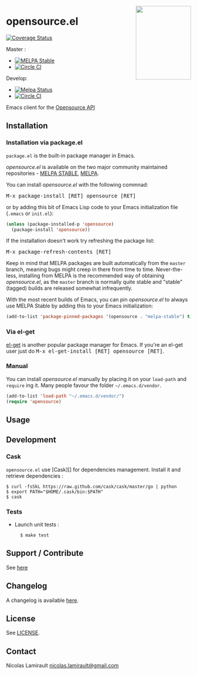 <a href="https://opensource.org/licenses"><img align="right" width="150" height="200" src="https://opensource.org/files/OSIApproved.png"></a>
# opensource.el

[![Coverage Status](https://coveralls.io/repos/nlamirault/opensource.el/badge.png)](https://coveralls.io/r/nlamirault/opensource.el)

Master :
* [![MELPA Stable](https://stable.melpa.org/packages/opensource.svg)](https://stable.melpa.org/#/opensource)
* [![Circle CI](https://circleci.com/gh/nlamirault/opensource.el/tree/master.svg?style=svg)](https://circleci.com/gh/nlamirault/opensource.el/tree/master)

Develop:
* [![Melpa Status](https://melpa.org/packages/opensource-badge.svg)](https://melpa.org/#/opensource)
* [![Circle CI](https://circleci.com/gh/nlamirault/opensource.el/tree/develop.svg?style=svg)](https://circleci.com/gh/nlamirault/opensource.el/tree/develop)

Emacs client for the [Opensource API](https://api.opensource.org/)

## Installation

### Installation via package.el

`package.el` is the built-in package manager in Emacs.

*opensource.el* is available on the two major community maintained repositories -
[MELPA STABLE](https://stable.melpa.org), [MELPA](https://melpa.org).

You can install *opensource.el* with the following commnad:

<kbd>M-x package-install [RET] opensource [RET]</kbd>

or by adding this bit of Emacs Lisp code to your Emacs initialization file
(`.emacs` or `init.el`):

```el
(unless (package-installed-p 'opensource)
  (package-install 'opensource))
```

If the installation doesn't work try refreshing the package list:

<kbd>M-x package-refresh-contents [RET]</kbd>

Keep in mind that MELPA packages are built automatically from
the `master` branch, meaning bugs might creep in there from time to
time. Never-the-less, installing from MELPA is the recommended way of
obtaining *opensource.el*, as the `master` branch is normally quite stable and
"stable" (tagged) builds are released somewhat infrequently.

With the most recent builds of Emacs, you can pin *opensource.el* to always
use MELPA Stable by adding this to your Emacs initialization:

```el
(add-to-list 'package-pinned-packages '(opensource . "melpa-stable") t)
```

### Via el-get

[el-get](https://github.com/dimitri/el-get) is another popular package manager for Emacs. If you're an el-get
user just do <kbd>M-x el-get-install [RET] opensource [RET]</kbd>.

### Manual

You can install *opensource.el* manually by placing it on your `load-path` and
`require` ing it. Many people favour the folder `~/.emacs.d/vendor`.

```el
(add-to-list 'load-path "~/.emacs.d/vendor/")
(require 'opensource)
```

## Usage



## Development

### Cask

``opensource.el`` use [Cask][] for dependencies management.
Install it and retrieve dependencies :

    $ curl -fsSkL https://raw.github.com/cask/cask/master/go | python
    $ export PATH="$HOME/.cask/bin:$PATH"
    $ cask


### Tests

* Launch unit tests :

        $ make test


## Support / Contribute

See [here](CONTRIBUTING.md)


## Changelog

A changelog is available [here](ChangeLog.md).


## License

See [LICENSE](LICENSE).


## Contact

Nicolas Lamirault <nicolas.lamirault@gmail.com>
